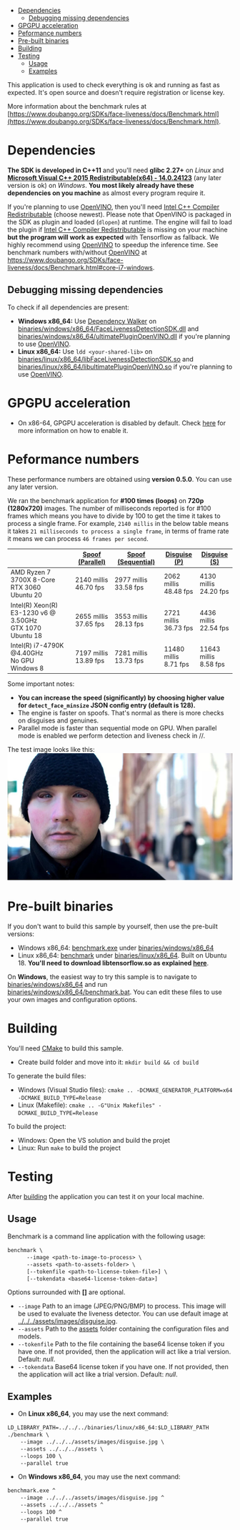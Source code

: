 - [Dependencies](#dependencies)
  - [Debugging missing dependencies](#dependencies-debugging)
- [GPGPU acceleration](#gpu-acceleration)
- [Peformance numbers](#peformance-numbers)
- [Pre-built binaries](#prebuilt)
- [Building](#building)
- [Testing](#testing)
  - [Usage](#testing-usage)
  - [Examples](#testing-examples)


This application is used to check everything is ok and running as fast as expected. 
It's open source and doesn't require registration or license key.

More information about the benchmark rules at [https://www.doubango.org/SDKs/face-liveness/docs/Benchmark.html](https://www.doubango.org/SDKs/face-liveness/docs/Benchmark.html).

<a name="dependencies"></a>
# Dependencies #
**The SDK is developed in C++11** and you'll need **glibc 2.27+** on *Linux* and **[Microsoft Visual C++ 2015 Redistributable(x64) - 14.0.24123](https://www.microsoft.com/en-us/download/details.aspx?id=52685)** (any later version is ok) on *Windows*.  **You most likely already have these dependencies on you machine** as almost every program require it.

If you're planning to use [OpenVINO](https://docs.openvinotoolkit.org/), then you'll need [Intel C++ Compiler Redistributable](https://software.intel.com/en-us/articles/intel-compilers-redistributable-libraries-by-version) (choose newest). Please note that OpenVINO is packaged in the SDK as plugin and loaded (`dlopen`) at runtime. The engine will fail to load the plugin if [Intel C++ Compiler Redistributable](https://software.intel.com/en-us/articles/intel-compilers-redistributable-libraries-by-version) is missing on your machine **but the program will work as expected** with Tensorflow as fallback. We highly recommend using [OpenVINO](https://docs.openvinotoolkit.org/) to speedup the inference time. See benchmark numbers with/without [OpenVINO](https://docs.openvinotoolkit.org/) at https://www.doubango.org/SDKs/face-liveness/docs/Benchmark.html#core-i7-windows.

<a name="dependencies-debugging"></a>
## Debugging missing dependencies ##
To check if all dependencies are present:
- **Windows x86_64:** Use [Dependency Walker](https://www.dependencywalker.com/) on [binaries/windows/x86_64/FaceLivenessDetectionSDK.dll](../../../binaries/windows/x86_64/FaceLivenessDetectionSDK.dll) and [binaries/windows/x86_64/ultimatePluginOpenVINO.dll](../../../binaries/windows/x86_64/ultimatePluginOpenVINO.dll) if you're planning to use [OpenVINO](https://docs.openvinotoolkit.org/).
- **Linux x86_64:** Use `ldd <your-shared-lib>` on [binaries/linux/x86_64/libFaceLivenessDetectionSDK.so](../../../binaries/linux/x86_64/libFaceLivenessDetectionSDK.so) and [binaries/linux/x86_64/libultimatePluginOpenVINO.so](../../../binaries/linux/x86_64/libultimatePluginOpenVINO.so) if you're planning to use [OpenVINO](https://docs.openvinotoolkit.org/).


<a name="gpu-acceleration"></a>
# GPGPU acceleration #
- On x86-64, GPGPU acceleration is disabled by default. Check [here](../README.md#gpu-acceleration) for more information on how to enable it.


<a name="peformance-numbers"></a>
# Peformance numbers #

These performance numbers are obtained using **version 0.5.0**. You can use any later version.


We ran the benchmark application for **#100 times (loops)** on **720p (1280x720)** images. The number of milliseconds reported is for #100 frames which means you have to divide by 100 to get the time it takes to process a single frame. For example, `2140 millis` in the below table means it takes `21 milliseconds to process a single frame`, in terms of frame rate it means we can process `46 frames per second`.

| | [Spoof (Parallel)](../../../assets/images/spoof.jpg) | [Spoof (Sequential)](../../../assets/images/spoof.jpg) | [Disguise (P)](../../../assets/images/disguise.jpg) | [Disguise (S)](../../../assets/images/disguise.jpg) |
| --- | --- | --- | --- | --- |
| AMD Ryzen 7 3700X 8-Core<br/>RTX 3060<br/>Ubuntu 20 | 2140 millis<br/>46.70 fps | 2977 millis<br/>33.58 fps | 2062 millis<br/>48.48 fps | 4130 millis<br/>24.20 fps |
| Intel(R) Xeon(R) E3-1230 v6 @ 3.50GHz<br/>GTX 1070<br/>Ubuntu 18 | 2655 millis<br/>37.65 fps | 3553 millis<br/>28.13 fps | 2721 millis<br/>36.73 fps | 4436 millis<br/>22.54 fps |
| Intel(R) i7-4790K @4.40GHz<br/>No GPU<br/>Windows 8 | 7197 millis<br/>13.89 fps | 7281 millis<br/>13.73 fps | 11480 millis<br/>8.71 fps | 11643 millis<br/>8.58 fps |


Some important notes:
 - **You can increase the speed (significantly) by choosing higher value for `detect_face_minsize` JSON config entry (default is 128).**
 - The engine is faster on spoofs. That's normal as there is more checks on disguises and genuines.
 - Parallel mode is faster than sequential mode on GPU. When parallel mode is enabled we perform detection and liveness check in //.

The test image looks like this:
![Test image](../../../assets/images/disguise.jpg)

<a name="prebuilt"></a>
# Pre-built binaries #

If you don't want to build this sample by yourself, then use the pre-built versions:
 - Windows x86_64: [benchmark.exe](../../../binaries/windows/x86_64/benchmark.exe) under [binaries/windows/x86_64](../../../binaries/windows/x86_64)
 - Linux x86_64: [benchmark](../../../binaries/linux/x86_64/benchmark) under [binaries/linux/x86_64](../../../binaries/linux/x86_64). Built on Ubuntu 18. **You'll need to download libtensorflow.so as explained [here](../README.md#gpu-acceleration-tensorflow-linux)**.

On **Windows**, the easiest way to try this sample is to navigate to [binaries/windows/x86_64](../../../binaries/windows/x86_64/) and run [binaries/windows/x86_64/benchmark.bat](../../../binaries/windows/x86_64/benchmark.bat). You can edit these files to use your own images and configuration options.

<a name="building"></a>
# Building #

You'll need [CMake](https://cmake.org/) to build this sample.

- Create build folder and move into it: `mkdir build && cd build`

To generate the build files:
- Windows (Visual Studio files): `cmake .. -DCMAKE_GENERATOR_PLATFORM=x64 -DCMAKE_BUILD_TYPE=Release`
- Linux (Makefile): `cmake .. -G"Unix Makefiles" -DCMAKE_BUILD_TYPE=Release`

To build the project:
- Windows: Open the VS solution and build the projet
- Linux: Run `make` to build the project 

<a name="testing"></a>
# Testing #
After [building](#building) the application you can test it on your local machine.

<a name="testing-usage"></a>
## Usage ##

Benchmark is a command line application with the following usage:
```
benchmark \
      --image <path-to-image-to-process> \
      --assets <path-to-assets-folder> \
      [--tokenfile <path-to-license-token-file>] \
      [--tokendata <base64-license-token-data>]
```
Options surrounded with **[]** are optional.
- `--image` Path to an image (JPEG/PNG/BMP) to process. This image will be used to evaluate the liveness detector. You can use default image at [../../../assets/images/disguise.jpg](../../../assets/images/disguise.jpg).
- `--assets` Path to the [assets](../../../assets) folder containing the configuration files and models.
- `--tokenfile` Path to the file containing the base64 license token if you have one. If not provided, then the application will act like a trial version. Default: *null*.
- `--tokendata` Base64 license token if you have one. If not provided, then the application will act like a trial version. Default: *null*.

<a name="testing-examples"></a>
## Examples ##


- On **Linux x86_64**, you may use the next command:
```
LD_LIBRARY_PATH=../../../binaries/linux/x86_64:$LD_LIBRARY_PATH ./benchmark \
    --image ../../../assets/images/disguise.jpg \
    --assets ../../../assets \
    --loops 100 \
    --parallel true
```

- On **Windows x86_64**, you may use the next command:
```
benchmark.exe ^
    --image ../../../assets/images/disguise.jpg ^
    --assets ../../../assets ^
    --loops 100 ^
    --parallel true
```


